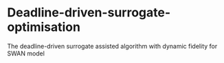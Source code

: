 # Deadline-driven-surrogate-optimisation
The deadline-driven surrogate assisted algorithm with dynamic fidelity for SWAN model
